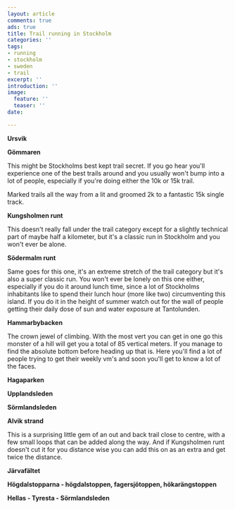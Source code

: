 ```yaml
---
layout: article
comments: true
ads: true
title: Trail running in Stockholm
categories: ''
tags:
- running
- stockholm
- sweden
- trail
excerpt: ''
introduction: ''
image:
  feature: ''
  teaser: ''
date: 

---
```

**Ursvik**

**Gömmaren**

This might be Stockholms best kept trail secret. If you go hear you'll experience one of the best trails around and you usually won't bump into a lot of people, especially if you're doing either the 10k or 15k trail.

Marked trails all the way from a lit and groomed 2k to a fantastic 15k single track.

**Kungsholmen runt**

This doesn't really fall under the trail category except for a slightly technical part of maybe half a kilometer, but it's a classic run in Stockholm and you won't ever be alone.

**Södermalm runt**

Same goes for this one, it's an extreme stretch of the trail category but it's also a super classic run. You won't ever be lonely on this one either, especially if you do it around lunch time, since a lot of Stockholms inhabitants like to spend their lunch hour (more like two) circumventing this island. If you do it in the height of summer watch out for the wall of people getting their daily dose of sun and water exposure at Tantolunden.

**Hammarbybacken**

The crown jewel of climbing. With the most vert you can get in one go this monster of a hill will get you a total of 85 vertical meters. If you manage to find the absolute bottom before heading up that is. Here you'll find a lot of people trying to get their weekly vm's and soon you'll get to know a lot of the faces.

**Hagaparken**

**Upplandsleden**

**Sörmlandsleden**

**Alvik strand**

This is a surprising little gem of an out and back trail close to centre, with a few small loops that can be added along the way. And if Kungsholmen runt doesn't cut it for you distance wise you can add this on as an extra and get twice the distance.

**Järvafältet**

**Högdalstopparna - högdalstoppen, fagersjötoppen, hökarängstoppen**

**Hellas - Tyresta - Sörmlandsleden**